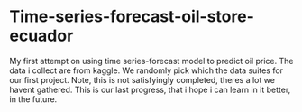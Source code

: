 # Time-series-forecast-oil-store-ecuador
My first attempt on using time series-forecast model to predict oil price. The data i collect are from kaggle. We randomly pick which the data suites for our first project. Note, this is not satisfyingly completed, theres a lot we havent gathered. This is our last progress, that i hope i can learn in it better, in the future.
